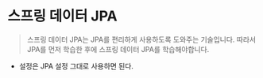 # 스프링 데이터 JPA

> 스프링 데이터 JPA는 JPA를 편리하게 사용하도록 도와주는 기술입니다. 따라서 JPA를 먼저 학습한 후에 스프링 데이터 JPA를 학습해야합니다.

* 설정은 JPA 설정 그대로 사용하면 된다.